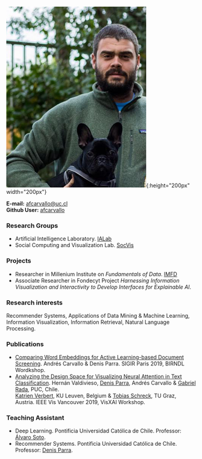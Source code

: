 ![foto](/assets/foto.png){:height="200px" width="200px"}

**E-mail:** afcarvallo@uc.cl  
**Github User:** [afcarvallo][4]

### Research Groups 
- Artificial Intelligence Laboratory. [IALab][1] 
- Social Computing and Visualization Lab. [SocVis][2] 

### Projects 
- Researcher in Millenium Institute on *Fundamentals of Data*. [IMFD][3]
- Associate Researcher in Fondecyt Project *Harnessing Information Visualization and Interactivity to Develop Interfaces for Explainable AI*. 

### Research interests 
Recommender Systems, Applications of Data Mining & Machine Learning, Information Visualization, Information Retrieval, Natural Language Processing.

### Publications
- [Comparing Word Embeddings for Active Learning-based Document Screening][5]. Andrés Carvallo & Denis Parra. SIGIR Paris 2019, BIRNDL Wordkshop.
- [Analyzing the Design Space for Visualizing Neural Attention in Text Classification][so]. Hernán Valdivieso, [Denis Parra][7], Andrés Carvallo & [Gabriel Rada][8], PUC, Chile.  
[Katrien Verbert][9], KU Leuven, Belgium 
& [Tobias Schreck][10], TU Graz, Austria. IEEE Vis Vancouver 2019, VisXAI Workshop.


### Teaching Assistant
- Deep Learning. Pontificia Universidad Católica de Chile. Professor: [Álvaro Soto][6]. 
- Recommender Systems. Pontificia Universidad Católica de Chile. Professor: [Denis Parra][7].


[so]: https://observablehq.com/@clpuc/analyzing-the-design-space-for-visualizing-neural-attenti
[1]: http://ialab.ing.puc.cl/
[2]: http://socvis.ing.puc.cl
[3]: https://imfd.cl/
[4]: github.com/afcarvallo
[5]: http://ceur-ws.org/Vol-2414/paper10.pdf
[6]: http://asoto.ing.puc.cl/
[7]: http://dparra.sitios.ing.uc.cl/
[8]: https://medicina.uc.cl/persona/dr-gabriel-rada/
[9]: https://wms.cs.kuleuven.be/cs/onderzoek/augment/katrien-verbert
[10]: https://www.tugraz.at/institute/cgv/schreck/

